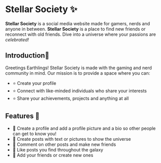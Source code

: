 # Stellar Society :sparkles:
__Stellar Society__ is a social media website made for gamers, nerds and anyone in between. __Stellar Society__ is a place to find new friends or reconnect with old friends. Dive into a universe where your passions are _celebrated!_

## Introduction👾 
Greetings Earthlings! Stellar Society is made with the gaming and nerd community in mind. Our mission is to provide a space where you can:
 - :star: Create your profile
 - :star: Connect with like-minded individuals who share your interests
 - :star: Share your achievements, projects and anything at all

## Features :rocket: 
 - :star2: Create a profile and add a profile picture and a bio so other people can get to know you!
 - :star2: Create posts with text or pictures to show the universe
 - :star2: Comment on other posts and make new friends
 - :star2: Like posts you find throughout the galaxy 
 - :star2: Add your friends or create new ones
